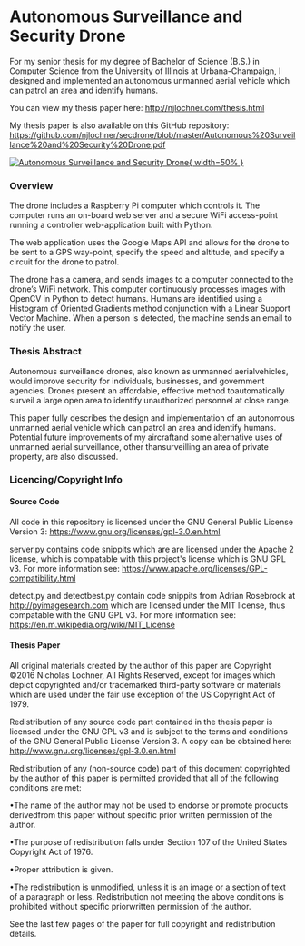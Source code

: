 # Autonomous Surveillance and Security Drone

For my senior thesis for my degree of Bachelor of Science (B.S.) in Computer Science from the University of Illinois at Urbana-Champaign, I designed and implemented an autonomous unmanned aerial vehicle which can patrol an area and identify humans.

You can view my thesis paper here: http://njlochner.com/thesis.html

My thesis paper is also available on this GitHub repository: https://github.com/njlochner/secdrone/blob/master/Autonomous%20Surveillance%20and%20Security%20Drone.pdf

[![Autonomous Surveillance and Security Drone](http://njlochner.com/drone.png){ width=50% }](http://njlochner.com/thesis.html)

### Overview

The drone includes a Raspberry Pi computer which controls it. The computer runs an on-board web server and a secure WiFi access-point running a controller web-application built with Python.

The web application uses the Google Maps API and allows for the drone to be sent to a GPS way-point, specify the speed and altitude, and specify a circuit for the drone to patrol.

The drone has a camera, and sends images to a computer connected to the drone’s WiFi network. This computer continuously processes images with OpenCV in Python to detect humans. Humans are identified using a Histogram of Oriented Gradients method conjunction with a Linear Support Vector Machine. When a person is detected, the machine sends an email to notify the user.

### Thesis Abstract

Autonomous surveillance drones, also known as unmanned aerialvehicles, would improve security for individuals, businesses, and government agencies. Drones present an affordable, effective method toautomatically surveil a large open area to identify unauthorized personnel at close range.

This paper fully describes the design and implementation of an autonomous unmanned aerial vehicle which can patrol an area and identify humans. Potential future improvements of my aircraftand some alternative uses of unmanned aerial surveillance, other thansurveilling an area of private property, are also discussed.

### Licencing/Copyright Info

#### Source Code

All code in this repository is licensed under the GNU General Public License Version 3: https://www.gnu.org/licenses/gpl-3.0.en.html

server.py contains code snippits which are are licensed under the Apache 2 license, which is compatable with this project's license which is GNU GPL v3. For more information see: https://www.apache.org/licenses/GPL-compatibility.html

detect.py and detectbest.py contain code snippits from Adrian Rosebrock at http://pyimagesearch.com which are licensed under the MIT license, thus compatable with the GNU GPL v3. For more information see: https://en.m.wikipedia.org/wiki/MIT_License

#### Thesis Paper

All original materials created by the author of this paper are Copyright ©2016 Nicholas Lochner, All Rights Reserved, except for images which depict copyrighted and/or trademarked third-party software or materials which are used under the fair use exception of the US Copyright Act of 1979.

Redistribution of any source code part contained in the thesis paper is licensed under the GNU GPL v3 and is subject to the terms and conditions of the GNU General Public License Version 3. A copy can be obtained here: http://www.gnu.org/licenses/gpl-3.0.en.html

Redistribution of any (non-source code) part of this document copyrighted by the author of this paper is permitted provided that all of the following conditions are met:

•The name of the author may not be used to endorse or promote products derivedfrom this paper without specific prior written permission of the author.

•The purpose of redistribution falls under Section 107 of the United States Copyright Act of 1976.

•Proper attribution is given.

•The redistribution is unmodified, unless it is an image or a section of text of a paragraph or less. Redistribution not meeting the above conditions is prohibited without specific priorwritten permission of the author.

See the last few pages of the paper for full copyright and redistribution details.
